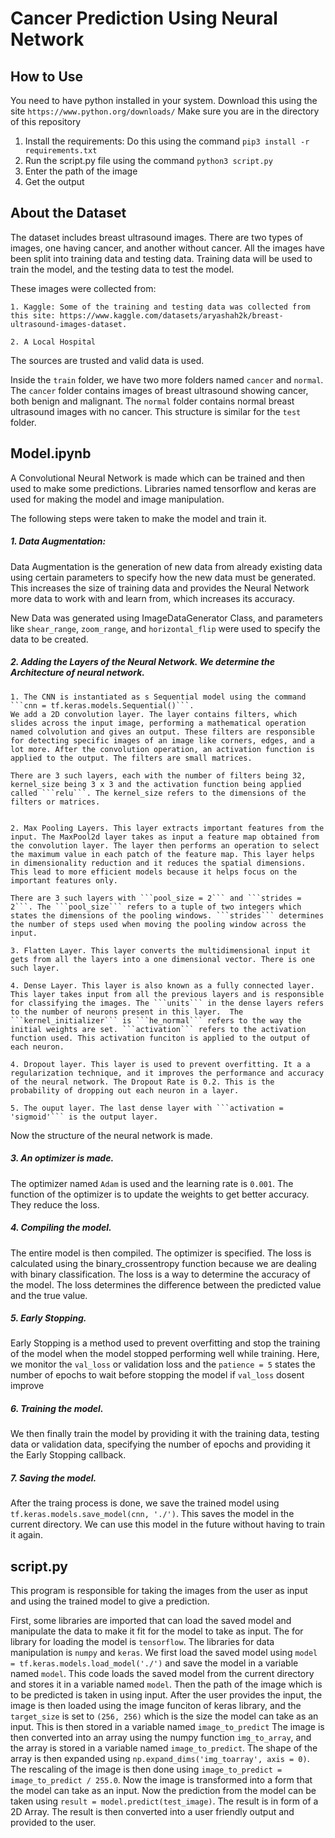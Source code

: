 # Cancer Prediction Using Neural Network

## How to Use
You need to have python installed in your system. Download this using the site ```https://www.python.org/downloads/```
Make sure you are in the directory of this repository

1. Install the requirements: Do this using the command ```pip3 install -r requirements.txt```
2. Run the script.py file using the command ```python3 script.py```
3. Enter the path of the image
4. Get the output

## About the Dataset

The dataset includes breast ultrasound images. There are two types of images, one having cancer, and another without cancer. All the images have been split into training data and testing data. Training data will be used to train the model, and the testing data to test the model. 

These images were collected from:

    1. Kaggle: Some of the training and testing data was collected from this site: https://www.kaggle.com/datasets/aryashah2k/breast-ultrasound-images-dataset. 

    2. A Local Hospital

The sources are trusted and valid data is used. 

Inside the ```train``` folder, we have two more folders named ```cancer``` and ```normal```. The ```cancer``` folder contains images of breast ultrasound showing cancer, both benign and malignant. The ```normal``` folder contains normal breast ultrasound images with no cancer. This structure is similar for the ```test``` folder. 

## Model.ipynb

A Convolutional Neural Network is made which can be trained and then used to make some predictions. Libraries named tensorflow and keras are used for making the model and image manipulation. 

The following steps were taken to make the model and train it. 

##### 1. Data Augmentation: 
Data Augmentation is the generation of new data from already existing data using certain parameters to specify how the new data must be generated. This increases the size of training data and provides the Neural Network more data to work with and learn from, which increases its accuracy. 

New Data was generated using ImageDataGenerator Class, and parameters like ```shear_range```, ```zoom_range```, and ```horizontal_flip``` were used to specify the data to be created. 

##### 2. Adding the Layers of the Neural Network. We determine the Architecture of neural network.

    1. The CNN is instantiated as s Sequential model using the command ```cnn = tf.keras.models.Sequential()```. 
    We add a 2D convolution layer. The layer contains filters, which slides across the input image, performing a mathematical operation named colvolution and gives an output. These filters are responsible for detecting specific images of an image like corners, edges, and a lot more. After the convolution operation, an activation function is applied to the output. The filters are small matrices.

    There are 3 such layers, each with the number of filters being 32, kernel_size being 3 x 3 and the activation function being applied called ```relu```. The kernel_size refers to the dimensions of the filters or matrices. 


    2. Max Pooling Layers. This layer extracts important features from the input. The MaxPool2d layer takes as input a feature map obtained from the convolution layer. The layer then performs an operation to select the maximum value in each patch of the feature map. This layer helps in dimensionality reduction and it reduces the spatial dimensions. This lead to more efficient models because it helps focus on the important features only. 

    There are 3 such layers with ```pool_size = 2``` and ```strides = 2```. The ```pool_size``` refers to a tuple of two integers which states the dimensions of the pooling windows. ```strides``` determines the number of steps used when moving the pooling window across the input. 

    3. Flatten Layer. This layer converts the multidimensional input it gets from all the layers into a one dimensional vector. There is one such layer. 

    4. Dense Layer. This layer is also known as a fully connected layer. This layer takes input from all the previous layers and is responsible for classifying the images. The ```units``` in the dense layers refers to the number of neurons present in this layer.  The ```kernel_initializer``` is ```he_normal``` refers to the way the initial weights are set. ```activation``` refers to the activation function used. This activation funciton is applied to the output of each neuron. 

    4. Dropout layer. This layer is used to prevent overfitting. It a a regularization technique, and it improves the performance and accuracy of the neural network. The Dropout Rate is 0.2. This is the probability of dropping out each neuron in a layer. 

    5. The ouput layer. The last dense layer with ```activation = 'sigmoid'``` is the output layer. 

Now the structure of the neural network is made. 

##### 3. An optimizer is made.
 The optimizer named ```Adam``` is used and the learning rate is ```0.001```. The function of the optimizer is to update the weights to get better accuracy. They reduce the loss. 

##### 4. Compiling the model. 
The entire model is then compiled. The optimizer is specified. The loss is calculated using the binary_crossentropy function because we are dealing with binary classification. The loss is a way to determine the accuracy of the model. The loss determines the difference between the predicted value and the true value. 

##### 5. Early Stopping. 
Early Stopping is a method used to prevent overfitting and stop the training of the model when the model stopped performing well while training. Here, we monitor the ```val_loss``` or validation loss and the ```patience = 5``` states the number of epochs to wait before stopping the model if ```val_loss``` dosent improve 

##### 6. Training the model. 
We then finally train the model by providing it with the training data, testing data or validation data, specifying the number of epochs and providing it the Early Stopping callback. 

##### 7. Saving the model. 
After the traing process is done, we save the trained model using ```tf.keras.models.save_model(cnn, './')```. This saves the model in the current directory. We can use this model in the future without having to train it again. 

## script.py

This program is responsible for taking the images from the user as input and using the trained model to give a prediction. 

First, some libraries are imported that can load the saved model and manipulate the data to make it fit for the model to take as input. The for library for loading the model is ```tensorflow```. The libraries for data manipulation is ```numpy``` and ```keras```. We first load the saved model using ```model = tf.keras.models.load_model('./')``` and save the model in a variable named ```model```. This code loads the saved model from the current directory and stores it in a variable named ```model```. Then the path of the image which is to be predicted is taken in using input. After the user provides the input, the image is then loaded using the image funciton of keras library, and the ```target_size``` is set to ```(256, 256)``` which is the size the model can take as an input. This is then stored in a variable named ```image_to_predict```
The image is then converted into an array using the numpy function ```img_to_array```, and the array is stored in a variable named ```image_to_predict```. The shape of the array is then expanded using ```np.expand_dims('img_toarray', axis = 0)```. The rescaling of the image is then done using ```image_to_predict = image_to_predict / 255.0```. Now the image is transformed into a form that the model can take as an input. Now the prediction from the model can be taken using ```result = model.predict(test_image)```. The result is in form of a 2D Array. The result is then converted into a user friendly output and provided to the user. 

